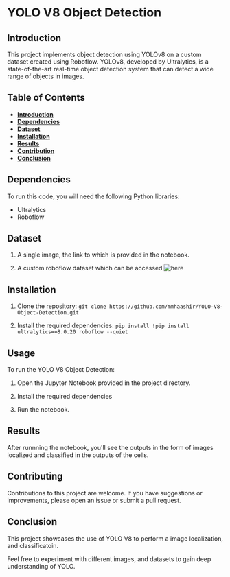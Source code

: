 # YOLO V8 Object Detection

## Introduction <a name="intro"></a>

This project implements object detection using YOLOv8 on a custom dataset created using Roboflow. YOLOv8, developed by Ultralytics, is a state-of-the-art real-time object detection system that can detect a wide range of objects in images.

## Table of Contents

- [**Introduction**](#intro)
- [**Dependencies**](#dep)
- [**Dataset**](#data)
- [**Installation**](#install)
- [**Results**](#results)
- [**Contribution**](#contr)
- [**Conclusion**](#conc)

## Dependencies <a name="dep"></a>

To run this code, you will need the following Python libraries:

  - Ultralytics
  - Roboflow

## Dataset <a name="data"></a>

  1. A single image, the link to which is provided in the notebook.
     
  2. A custom roboflow dataset which can be accessed ![here](https://universe.roboflow.com/roboflow-jvuqo/football-players-detection-3zvbc)

## Installation <a name="install"></a>

1. Clone the repository:
   `git clone https://github.com/mmhaashir/YOLO-V8-Object-Detection.git`
   
2. Install the required dependencies:
   `pip install !pip install ultralytics==8.0.20 roboflow --quiet`

## Usage <a name="usage"></a>

To run the YOLO V8 Object Detection:

  1. Open the Jupyter Notebook provided in the project directory.
     
  2. Install the required dependencies

  3. Run the notebook.

## Results <a name="results"></a>

After runnning the notebook, you'll see the outputs in the form of images localized and classified in the outputs of the cells.

## Contributing <a  name="contr"></a>

Contributions to this project are welcome. If you have suggestions or improvements, please open an issue or submit a pull request.

## Conclusion <a name="conc"></a>

This project showcases the use of YOLO V8 to perform a image localization, and classificatoin.

Feel free to experiment with different images, and datasets to gain deep understanding of YOLO.
